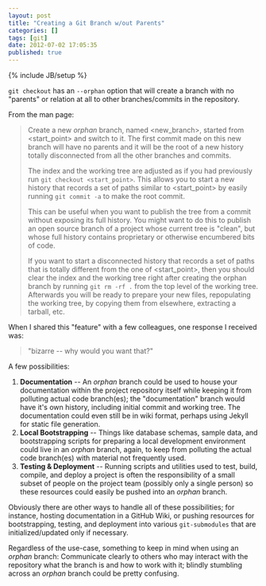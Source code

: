 ```yaml
---
layout: post
title: "Creating a Git Branch w/out Parents"
categories: []
tags: [git]
date: 2012-07-02 17:05:35
published: true
---
```

{% include JB/setup %}

`git checkout` has an `--orphan` option that will create a branch with no "parents" or relation at all to other branches/commits in the repository.

From the man page:

> Create a new *orphan* branch, named \<new_branch>, started from \<start_point> and switch to it. The first commit made on this new branch will have no parents and it will be the root of a new history totally disconnected from all the other branches and commits.
>  
> The index and the working tree are adjusted as if you had previously run `git checkout <start_point>`. This allows you to start a new history that records a set of paths similar to \<start_point> by easily running `git commit -a` to make the root commit.
>  
> This can be useful when you want to publish the tree from a commit without exposing its full history. You might want to do this to publish an open source branch of a project whose current tree is "clean", but whose full history contains proprietary or otherwise encumbered bits of code.
>  
> If you want to start a disconnected history that records a set of paths that is totally different from the one of \<start_point>, then you should clear the index and the working tree right after creating the orphan branch by running `git rm -rf .` from the top level of the working tree. Afterwards you will be ready to prepare your new files, repopulating the working tree, by copying them from elsewhere, extracting a tarball, etc.

When I shared this "feature" with a few colleagues, one response I received was:

> "bizarre -- why would you want that?"

A few possibilities:

1. **Documentation** -- An *orphan* branch could be used to house your documentation within the project repository itself while keeping it from polluting actual code branch(es); the "documentation" branch would have it's own history, including initial commit and working tree. The documentation could even still be in wiki format, perhaps using Jekyll for static file generation.
2. **Local Bootstrapping** -- Things like database schemas, sample data, and bootstrapping scripts for preparing a local development environment could live in an *orphan* branch, again, to keep from polluting the actual code branch(es) with material not frequently used.
3. **Testing & Deployment** -- Running scripts and utilities used to test, build, compile, and deploy a project is often the responsibility of a small subset of people on the project team (possibly only a single person) so these resources could easily be pushed into an *orphan* branch.

Obviously there are other ways to handle all of these possibilities; for instance, hosting documentation in a GitHub Wiki, or pushing resources for bootstrapping, testing, and deployment into various `git-submodules` that are initialized/updated only if necessary.

Regardless of the use-case, something to keep in mind when using an *orphan* branch: Communicate clearly to others who may interact with the repository what the branch is and how to work with it; blindly stumbling across an *orphan* branch could be pretty confusing.
